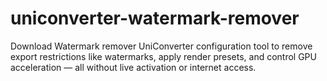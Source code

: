 # uniconverter-watermark-remover
Download Watermark remover UniConverter configuration tool to remove export restrictions like watermarks, apply render presets, and control GPU acceleration — all without live activation or internet access.

